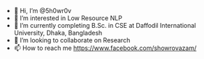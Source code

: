 - 👋 Hi, I’m @5h0wr0v
- 👀 I’m interested in Low Resource NLP
- 🌱 I’m currently completing B.Sc. in CSE at Daffodil International University, Dhaka, Bangladesh
- 💞️ I’m looking to collaborate on Research
- 📫 How to reach me https://www.facebook.com/showrovazam/

<!---
5h0wr0v/5h0wr0v is a ✨ special ✨ repository because its `README.md` (this file) appears on your GitHub profile.
You can click the Preview link to take a look at your changes.
--->

